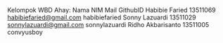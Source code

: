 Kelompok WBD Ahay:
	Nama						NIM				Mail									GithubID
	Habibie Faried			13511069			habibiefaried@gmail.com			habibiefaried
	Sonny Lazuardi			13511029			sonnylazuardi@gmail.com			sonnylazuardi
	Ridho Akbarisanto		13511005													convyusboy
